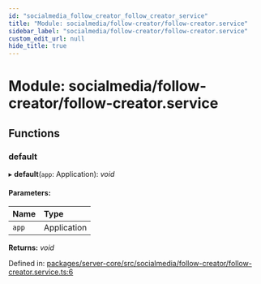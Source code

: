 ```yaml
---
id: "socialmedia_follow_creator_follow_creator_service"
title: "Module: socialmedia/follow-creator/follow-creator.service"
sidebar_label: "socialmedia/follow-creator/follow-creator.service"
custom_edit_url: null
hide_title: true
---
```


# Module: socialmedia/follow-creator/follow-creator.service

## Functions

### default

▸ **default**(`app`: Application): *void*

#### Parameters:

| Name | Type |
| :------ | :------ |
| `app` | Application |

**Returns:** *void*

Defined in: [packages/server-core/src/socialmedia/follow-creator/follow-creator.service.ts:6](https://github.com/xr3ngine/xr3ngine/blob/2d83606b6/packages/server-core/src/socialmedia/follow-creator/follow-creator.service.ts#L6)
